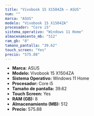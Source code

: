 ```yaml
---
title: "Vivobook 15 X1504ZA — ASUS"
num: ""
marca: "ASUS"
modelo: "Vivobook 15 X1504ZA"
procesador: "Core i5"
sistema_operativo: "Windows 11 Home"
almacenamiento_mb: "512"
ram_gb: "8"
tamano_pantalla: "39.62"
touch_screen: "Yes"
precio: "575.88"
---
```

<ul>
<li><strong>Marca:</strong> ASUS</li>
<li><strong>Modelo:</strong> Vivobook 15 X1504ZA</li>
<li><strong>Sistema Operativo:</strong> Windows 11 Home</li>
<li><strong>Procesador:</strong> Core i5 </li>
<li><strong>Tamaño de pantalla:</strong> 39.62</li>
<li><strong>Touch Screen:</strong> Yes</li>
<li><strong>RAM (GB):</strong> 8</li>
<li><strong>Almacenamiento (MB):</strong> 512</li>
<li><strong>Precio:</strong> 575.88</li>
</ul>